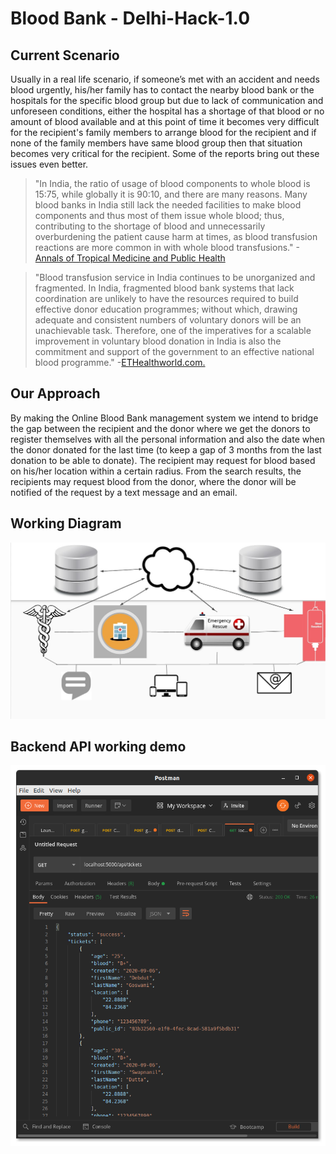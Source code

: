 # Blood Bank - Delhi-Hack-1.0 

## Current Scenario

Usually in a real life scenario, if someone’s met with an accident and needs blood urgently, his/her family has to contact the nearby blood bank or the hospitals for the specific blood group but due to lack of communication and unforeseen conditions, either the hospital has a shortage of that blood or no amount of blood available and at this point of time it becomes very difficult for the recipient's family members to arrange blood for the recipient and if none of the family members have same blood group then that situation becomes very critical for the recipient. Some of the reports bring out these issues even better.

>"In India, the ratio of usage of blood components to whole blood is 15:75, while globally it is 90:10, and there are many reasons. Many blood banks in India still lack the needed facilities to make blood components and thus most of them issue whole blood; thus, contributing to the shortage of blood and unnecessarily overburdening the patient cause harm at times, as blood transfusion reactions are more common in with whole blood transfusions." -[Annals of Tropical Medicine and Public Health](http://www.atmph.org/article.asp?issn=1755-6783;year=2012;volume=5;issue=1;spage=50;epage=52;aulast=Aggarwal)

>"Blood transfusion service in India continues to be unorganized and fragmented. In India, fragmented blood bank systems that lack coordination are unlikely to have the resources required to build effective donor education programmes; without which, drawing adequate and consistent numbers of voluntary donors will be an unachievable task. Therefore, one of the imperatives for a scalable improvement in voluntary blood donation in India is also the commitment and support of the government to an effective national blood programme." -[ETHealthworld.com.](https://health.economictimes.indiatimes.com/news/policy/blood-transfusion-service-in-india-continues-to-be-unorganized-and-fragmented-suryaprabha-sadasivan/69780706)

## Our Approach

By making the Online Blood Bank management system we intend to bridge the gap between the recipient and the donor where we get the donors to register themselves with all the personal information and also the date when the donor donated for the last time (to keep a gap of 3 months from the last donation to be able to donate). The recipient may request for blood based on his/her location within a certain radius. From the search results, the recipients may request blood from the donor, where the donor will be notified of the request by a text message and an email. 

## Working Diagram

<p align="center">
    <img width='600' src="https://github.com/debdutgoswami/delhi-hack-1.0/blob/master/images/working.jpg">
</p>

## Backend API working demo

<p align="center">
    <img width='600' src="https://github.com/debdutgoswami/delhi-hack-1.0/blob/master/images/image-3-post.png">
</p>
